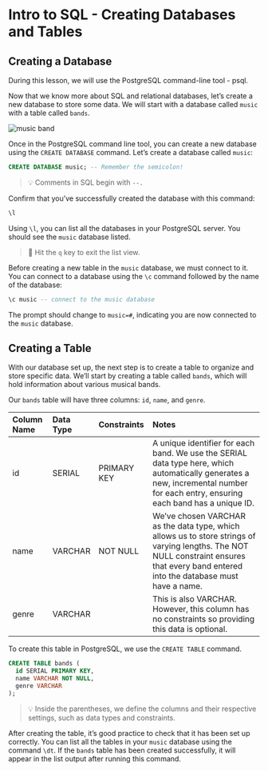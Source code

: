 # Intro to SQL - Creating Databases and Tables

## Creating a Database
During this lesson, we will use the PostgreSQL command-line tool - psql.

Now that we know more about SQL and relational databases, let’s create a new database to store some data. We will start with a database called `music` with a table called `bands`.

![music band](/assets/music-bands.png)

Once in the PostgreSQL command line tool, you can create a new database using the `CREATE DATABASE` command. Let’s create a database called `music`:

```sql
CREATE DATABASE music; -- Remember the semicolon!
```
> 💡 Comments in SQL begin with `--.`

Confirm that you’ve successfully created the database with this command:

```sql
\l
```

Using `\l`, you can list all the databases in your PostgreSQL server. You should see the `music` database listed.
> 🧠 Hit the `q` key to exit the list view.

Before creating a new table in the `music` database, we must connect to it. You can connect to a database using the `\c` command followed by the name of the database:

```sql
\c music -- connect to the music database
```
The prompt should change to `music=#`, indicating you are now connected to the `music` database.

## Creating a Table
With our database set up, the next step is to create a table to organize and store specific data. We’ll start by creating a table called `bands`, which will hold information about various musical bands.

Our `bands` table will have three columns: `id`, `name`, and `genre`.

| Column Name | Data Type | Constraints | Notes |
| :---------- | :-------- | :---------- | :---- | 
| id | SERIAL | PRIMARY KEY | A unique identifier for each band. We use the SERIAL data type here, which automatically generates a new, incremental number for each entry, ensuring each band has a unique ID. |
| name | VARCHAR | NOT NULL | We’ve chosen VARCHAR as the data type, which allows us to store strings of varying lengths. The NOT NULL constraint ensures that every band entered into the database must have a name. |
| genre | VARCHAR |  | This is also VARCHAR. However, this column has no constraints so providing this data is optional. |

To create this table in PostgreSQL, we use the `CREATE TABLE` command.

```sql
CREATE TABLE bands (
  id SERIAL PRIMARY KEY,
  name VARCHAR NOT NULL,
  genre VARCHAR
);
```
> 💡 Inside the parentheses, we define the columns and their respective settings, such as data types and constraints.

After creating the table, it’s good practice to check that it has been set up correctly. You can list all the tables in your `music` database using the command `\dt`. If the `bands` table has been created successfully, it will appear in the list output after running this command.